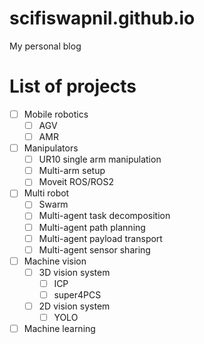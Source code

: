 # scifiswapnil.github.io
My personal blog

# List of projects
- [ ] Mobile robotics
  - [ ] AGV
  - [ ] AMR
- [ ] Manipulators
  - [ ] UR10 single arm manipulation
  - [ ] Multi-arm setup
  - [ ] Moveit ROS/ROS2
- [ ] Multi robot
  - [ ] Swarm
  - [ ] Multi-agent task decomposition
  - [ ] Multi-agent path planning
  - [ ] Multi-agent payload transport
  - [ ] Multi-agent sensor sharing 
- [ ] Machine vision
  - [ ] 3D vision system 
    - [ ] ICP
    - [ ] super4PCS
  - [ ] 2D vision system
    - [ ] YOLO
- [ ] Machine learning 
